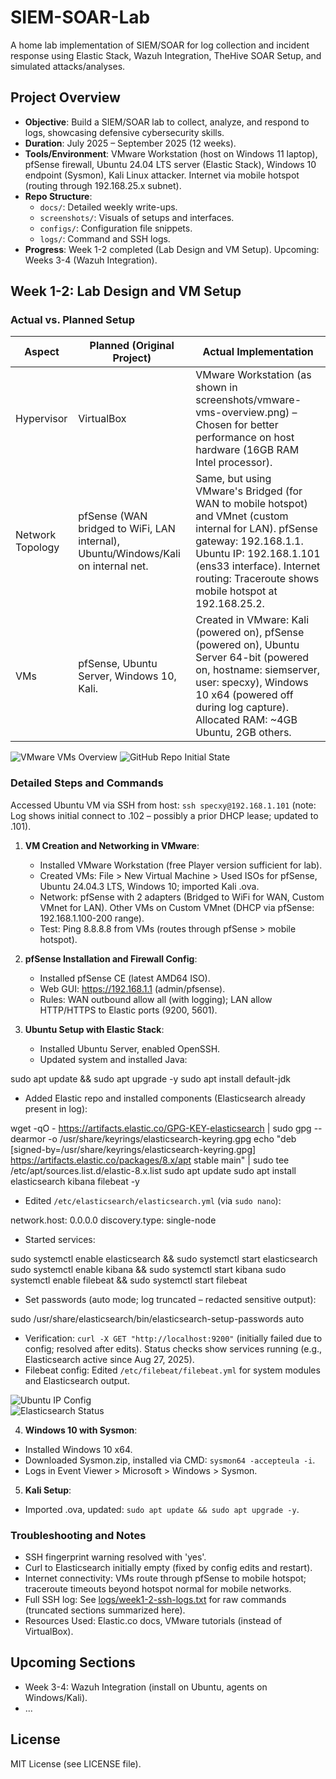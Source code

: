 # SIEM-SOAR-Lab

A home lab implementation of SIEM/SOAR for log collection and incident response using Elastic Stack, Wazuh Integration, TheHive SOAR Setup, and simulated attacks/analyses.

## Project Overview
- **Objective**: Build a SIEM/SOAR lab to collect, analyze, and respond to logs, showcasing defensive cybersecurity skills.
- **Duration**: July 2025 – September 2025 (12 weeks).
- **Tools/Environment**: VMware Workstation (host on Windows 11 laptop), pfSense firewall, Ubuntu 24.04 LTS server (Elastic Stack), Windows 10 endpoint (Sysmon), Kali Linux attacker. Internet via mobile hotspot (routing through 192.168.25.x subnet).
- **Repo Structure**:
  - `docs/`: Detailed weekly write-ups.
  - `screenshots/`: Visuals of setups and interfaces.
  - `configs/`: Configuration file snippets.
  - `logs/`: Command and SSH logs.
- **Progress**: Week 1-2 completed (Lab Design and VM Setup). Upcoming: Weeks 3-4 (Wazuh Integration).

## Week 1-2: Lab Design and VM Setup
### Actual vs. Planned Setup
| Aspect | Planned (Original Project) | Actual Implementation |
|--------|----------------------------|-----------------------|
| Hypervisor | VirtualBox | VMware Workstation (as shown in screenshots/vmware-vms-overview.png) – Chosen for better performance on host hardware (16GB RAM Intel processor). |
| Network Topology | pfSense (WAN bridged to WiFi, LAN internal), Ubuntu/Windows/Kali on internal net. | Same, but using VMware's Bridged (for WAN to mobile hotspot) and VMnet (custom internal for LAN). pfSense gateway: 192.168.1.1. Ubuntu IP: 192.168.1.101 (ens33 interface). Internet routing: Traceroute shows mobile hotspot at 192.168.25.2. |
| VMs | pfSense, Ubuntu Server, Windows 10, Kali. | Created in VMware: Kali (powered on), pfSense (powered on), Ubuntu Server 64-bit (powered on, hostname: siemserver, user: specxy), Windows 10 x64 (powered off during log capture). Allocated RAM: ~4GB Ubuntu, 2GB others. |

![VMware VMs Overview](screenshots/vmware-vms-overview.png)
![GitHub Repo Initial State](screenshots/github-repo-initial.png)

### Detailed Steps and Commands
Accessed Ubuntu VM via SSH from host: `ssh specxy@192.168.1.101` (note: Log shows initial connect to .102 – possibly a prior DHCP lease; updated to .101).

1. **VM Creation and Networking in VMware**:
   - Installed VMware Workstation (free Player version sufficient for lab).
   - Created VMs: File > New Virtual Machine > Used ISOs for pfSense, Ubuntu 24.04.3 LTS, Windows 10; imported Kali .ova.
   - Network: pfSense with 2 adapters (Bridged to WiFi for WAN, Custom VMnet for LAN). Other VMs on Custom VMnet (DHCP via pfSense: 192.168.1.100-200 range).
   - Test: Ping 8.8.8.8 from VMs (routes through pfSense > mobile hotspot).

2. **pfSense Installation and Firewall Config**:
   - Installed pfSense CE (latest AMD64 ISO).
   - Web GUI: https://192.168.1.1 (admin/pfsense).
   - Rules: WAN outbound allow all (with logging); LAN allow HTTP/HTTPS to Elastic ports (9200, 5601).

3. **Ubuntu Setup with Elastic Stack**:
   - Installed Ubuntu Server, enabled OpenSSH.
   - Updated system and installed Java:

sudo apt update && sudo apt upgrade -y
sudo apt install default-jdk

- Added Elastic repo and installed components (Elasticsearch already present in log):

wget -qO - https://artifacts.elastic.co/GPG-KEY-elasticsearch | sudo gpg --dearmor -o /usr/share/keyrings/elasticsearch-keyring.gpg
echo "deb [signed-by=/usr/share/keyrings/elasticsearch-keyring.gpg] https://artifacts.elastic.co/packages/8.x/apt stable main" | sudo tee /etc/apt/sources.list.d/elastic-8.x.list
sudo apt update
sudo apt install elasticsearch kibana filebeat -y

- Edited `/etc/elasticsearch/elasticsearch.yml` (via `sudo nano`):

network.host: 0.0.0.0
discovery.type: single-node

- Started services:

sudo systemctl enable elasticsearch && sudo systemctl start elasticsearch
sudo systemctl enable kibana && sudo systemctl start kibana
sudo systemctl enable filebeat && sudo systemctl start filebeat

- Set passwords (auto mode; log truncated – redacted sensitive output):

sudo /usr/share/elasticsearch/bin/elasticsearch-setup-passwords auto

- Verification: `curl -X GET "http://localhost:9200"` (initially failed due to config; resolved after edits). Status checks show services running (e.g., Elasticsearch active since Aug 27, 2025).
- Filebeat config: Edited `/etc/filebeat/filebeat.yml` for system modules and Elasticsearch output.

![Ubuntu IP Config](screenshots/ubuntu-ip-a.png)  
![Elasticsearch Status](screenshots/elasticsearch-status.png)

4. **Windows 10 with Sysmon**:
- Installed Windows 10 x64.
- Downloaded Sysmon.zip, installed via CMD: `sysmon64 -accepteula -i`.
- Logs in Event Viewer > Microsoft > Windows > Sysmon.

5. **Kali Setup**:
- Imported .ova, updated: `sudo apt update && sudo apt upgrade -y`.

### Troubleshooting and Notes
- SSH fingerprint warning resolved with 'yes'.
- Curl to Elasticsearch initially empty (fixed by config edits and restart).
- Internet connectivity: VMs route through pfSense to mobile hotspot; traceroute timeouts beyond hotspot normal for mobile networks.
- Full SSH log: See [logs/week1-2-ssh-logs.txt](logs/week1-2-ssh-logs.txt) for raw commands (truncated sections summarized here).
- Resources Used: Elastic.co docs, VMware tutorials (instead of VirtualBox).

## Upcoming Sections
- Week 3-4: Wazuh Integration (install on Ubuntu, agents on Windows/Kali).
- ...

## License
MIT License (see LICENSE file).

